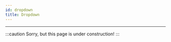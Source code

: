 ```yaml
---
id: dropdown
title: Dropdown
---
```


---------------

:::caution
Sorry, but this page is under construction!
:::